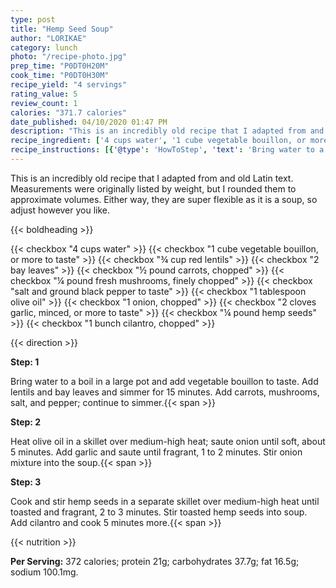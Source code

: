 ```yaml
---
type: post
title: "Hemp Seed Soup"
author: "LORIKAE"
category: lunch
photo: "/recipe-photo.jpg"
prep_time: "P0DT0H20M"
cook_time: "P0DT0H30M"
recipe_yield: "4 servings"
rating_value: 5
review_count: 1
calories: "371.7 calories"
date_published: 04/10/2020 01:47 PM
description: "This is an incredibly old recipe that I adapted from and old Latin text. Measurements were originally listed by weight, but I rounded them to approximate volumes. Either way, they are super flexible as it is a soup, so adjust however you like."
recipe_ingredient: ['4 cups water', '1 cube vegetable bouillon, or more to taste', '¾ cup red lentils', '2 bay leaves', '½ pound carrots, chopped', '¼ pound fresh mushrooms, finely chopped', 'salt and ground black pepper to taste', '1 tablespoon olive oil', '1 onion, chopped', '2 cloves garlic, minced, or more to taste', '¼ pound hemp seeds', '1 bunch cilantro, chopped']
recipe_instructions: [{'@type': 'HowToStep', 'text': 'Bring water to a boil in a large pot and add vegetable bouillon to taste. Add lentils and bay leaves and simmer for 15 minutes. Add carrots, mushrooms, salt, and pepper; continue to simmer.\n'}, {'@type': 'HowToStep', 'text': 'Heat olive oil in a skillet over medium-high heat; saute onion until soft, about 5 minutes. Add garlic and saute until fragrant, 1 to 2 minutes. Stir onion mixture into the soup.\n'}, {'@type': 'HowToStep', 'text': 'Cook and stir hemp seeds in a separate skillet over medium-high heat until toasted and fragrant, 2 to 3 minutes. Stir toasted hemp seeds into soup. Add cilantro and cook 5 minutes more.\n'}]
---
```


This is an incredibly old recipe that I adapted from and old Latin text. Measurements were originally listed by weight, but I rounded them to approximate volumes. Either way, they are super flexible as it is a soup, so adjust however you like. 

{{< boldheading >}}

{{< checkbox "4 cups water" >}}
{{< checkbox "1 cube vegetable bouillon, or more to taste" >}}
{{< checkbox "¾ cup red lentils" >}}
{{< checkbox "2  bay leaves" >}}
{{< checkbox "½ pound carrots, chopped" >}}
{{< checkbox "¼ pound fresh mushrooms, finely chopped" >}}
{{< checkbox "salt and ground black pepper to taste" >}}
{{< checkbox "1 tablespoon olive oil" >}}
{{< checkbox "1  onion, chopped" >}}
{{< checkbox "2 cloves garlic, minced, or more to taste" >}}
{{< checkbox "¼ pound hemp seeds" >}}
{{< checkbox "1 bunch cilantro, chopped" >}}


{{< direction >}}

**Step: 1**

Bring water to a boil in a large pot and add vegetable bouillon to taste. Add lentils and bay leaves and simmer for 15 minutes. Add carrots, mushrooms, salt, and pepper; continue to simmer.{{< span >}}

**Step: 2**

Heat olive oil in a skillet over medium-high heat; saute onion until soft, about 5 minutes. Add garlic and saute until fragrant, 1 to 2 minutes. Stir onion mixture into the soup.{{< span >}}

**Step: 3**

Cook and stir hemp seeds in a separate skillet over medium-high heat until toasted and fragrant, 2 to 3 minutes. Stir toasted hemp seeds into soup. Add cilantro and cook 5 minutes more.{{< span >}}

{{< nutrition >}}

**Per Serving:** 372 calories; protein 21g; carbohydrates 37.7g; fat 16.5g; sodium 100.1mg.